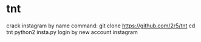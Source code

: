 # tnt
crack instagram by name command: git clone https://github.com/2r5/tnt cd tnt python2 insta.py login by new account instagram
